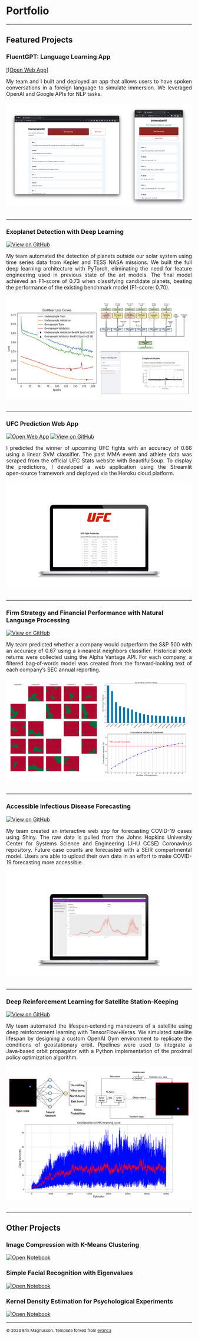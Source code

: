 # Portfolio

---
## Featured Projects

### FluentGPT: Language Learning App

[![Open Web App]](https://fluent-gpt.com/)
<!-- [![View on GitHub](https://img.shields.io/badge/GitHub-View_on_GitHub-blue?logo=GitHub)](https://github.com/emagnusson88/exoplanet_st) -->

<div style="text-align: justify">My team and I built and deployed an app that allows users to have spoken conversations in a foreign language to simulate immersion. We leveraged OpenAI and Google APIs for NLP tasks.
</div>
<br>
<center><img src="images/fluent-gpt.png"/></center>
<br>

---
### Exoplanet Detection with Deep Learning

<!-- [![Open Web App](https://img.shields.io/badge/Heroku-Open_Web_App-blue?logo=Heroku)](https://ufc-prediction.herokuapp.com/) -->
[![View on GitHub](https://img.shields.io/badge/GitHub-View_on_GitHub-blue?logo=GitHub)](https://github.com/emagnusson88/exoplanet_st)

<div style="text-align: justify">My team automated the detection of planets outside our solar system using time series data from Kepler and TESS NASA missions. We built the full deep learning architecture with PyTorch, eliminating the need for feature engineering used in previous state of the art models. The final model achieved an F1-score of 0.73 when classifying candidate planets, beating the performance of the existing benchmark model (F1-score: 0.70).
</div>
<br>
<center><img src="images/Exoplanet.png"/></center>
<br>

---
### UFC Prediction Web App

[![Open Web App](https://img.shields.io/badge/Heroku-Open_Web_App-blue?logo=Heroku)](https://ufc-prediction.herokuapp.com/)
[![View on GitHub](https://img.shields.io/badge/GitHub-View_on_GitHub-blue?logo=GitHub)](https://github.com/emagnusson88/UFC-Prediction)

<div style="text-align: justify">I predicted the winner of upcoming UFC fights with an accuracy of 0.66 using a linear SVM classifier. The past MMA event and athlete data was scraped from the official UFC Stats website with BeautifulSoup. To display the predictions, I developed a web application using the Streamlit open‑source framework and deployed via the Heroku cloud platform.
</div>
<br>
<center><img src="images/ufc-webapp.png"/></center>
<br>

---
### Firm Strategy and Financial Performance with Natural Language Processing

[![View on GitHub](https://img.shields.io/badge/GitHub-View_on_GitHub-blue?logo=GitHub)](https://github.com/emagnusson88/firm-strategy-nlp)

<div style="text-align: justify">My team predicted whether a company would outperform the S&P 500 with an accuracy of 0.67 using a k‑nearest neighbors classifier. Historical stock returns were collected using the Alpha Vantage API. For each company, a filtered bag‑of‑words model was created from the forward‑looking text of each company’s SEC annual reporting.</div>
<br>
<center><img src="images/nlp-collage.png"></center>
<br>

---
### Accessible Infectious Disease Forecasting

[![View on GitHub](https://img.shields.io/badge/GitHub-View_on_GitHub-blue?logo=GitHub)](https://github.com/emagnusson88/infectious-disease)

<div style="text-align: justify">My team created an interactive web app for forecasting COVID-19 cases using Shiny. The raw data is pulled from the Johns Hopkins University Center for Systems Science and Engineering (JHU CCSE) Coronavirus repository. Future case counts are forecasted with a SEIR compartmental model. Users are able to upload their own data in an effort to make COVID-19 forecasting more accessible.</div>
<br>
<center><img src="images/covid-shiny-webapp.png"></center>
<br>

---
### Deep Reinforcement Learning for Satellite Station-Keeping

[![View on GitHub](https://img.shields.io/badge/GitHub-View_on_GitHub-blue?logo=GitHub)](https://github.com/emagnusson88/geo-sk-rl)

<div style="text-align: justify">My team automated the lifespan‑extending maneuvers of a satellite using deep reinforcement learning with TensorFlow+Keras. We simulated satellite lifespan by designing a custom OpenAI Gym environment to replicate the conditions of geostationary orbit. Pipelines were used to integrate a Java‑based orbit propagator with a Python implementation of the proximal policy optimization algorithm.</div>
<br>
<center><img src="images/geo-collage.png"/></center>
<br>

---
## Other Projects

### Image Compression with K-Means Clustering

[![Open Notebook](https://img.shields.io/badge/Jupyter-Open_Notebook-blue?logo=Jupyter)](pdf/HW1_Code.html)

### Simple Facial Recognition with Eigenvalues

[![Open Notebook](https://img.shields.io/badge/Jupyter-Open_Notebook-blue?logo=Jupyter)](pdf/HW2_Code.html)

### Kernel Density Estimation for Psychological Experiments

[![Open Notebook](https://img.shields.io/badge/Jupyter-Open_Notebook-blue?logo=Jupyter)](pdf/HW3_Code.html)

---
<p style="font-size:11px">© 2023 Erik Magnusson. Template forked from <a href="https://github.com/evanca/quick-portfolio">evanca</a></p>
<!-- Remove above link if you don't want to attibute -->
